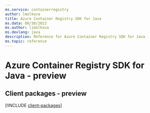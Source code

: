 ```yaml
---
ms.service: containerregistry
author: lmolkova
title: Azure Container Registry SDK for Java
ms.data: 08/30/2022
ms.author: limolkova
ms.devlang: java
description: Reference for Azure Container Registry SDK for Java
ms.topic: reference
---
```

# Azure Container Registry SDK for Java - preview

## Client packages - preview
[!INCLUDE [client-packages](container-registry-client-index.md)]